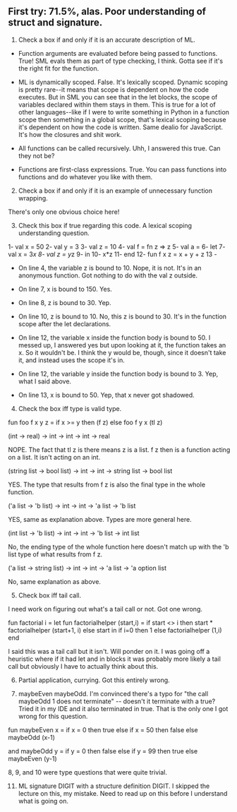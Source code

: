 ## First try: 71.5%, alas. Poor understanding of struct and signature.

1. Check a box if and only if it is an accurate description of ML. 

- Function arguments are evaluated before being passed to functions. True! SML evals them as part of type checking, I think. Gotta see if it's the right fit for the function. 

- ML is dynamically scoped. False. It's lexically scoped. Dynamic scoping is pretty rare--it means that scope is dependent on how the code executes. But in SML you can see that in the let blocks, the scope of variables declared within them stays in them. This is true for a lot of other languages--like if I were to write something in Python in a function scope then something in a global scope, that's lexical scoping because it's dependent on how the code is written. Same dealio for JavaScript. It's how the closures and shit work. 

- All functions can be called recursively. Uhh, I answered this true. Can they not be? 

- Functions are first-class expressions. True. You can pass functions into functions and do whatever you like with them. 

2. Check a box if and only if it is an example of unnecessary function wrapping. 

There's only one obvious choice here!

3. Check this box if true regarding this code. A lexical scoping understanding question. 

1-   val x = 50
2-   val y = 3
3-   val z = 10
4-   val f = fn z => z
5-   val a = 
6-   let 
7-     val x = 3*x
8-     val z = y*z
9-   in
10-    x*z
11-  end
12-  fun f x z = x + y + z
13 - 

- On line 4, the variable z is bound to 10. Nope, it is not. It's in an anonymous function. Got nothing to do with the val z outside. 

- On line 7, x is bound to 150. Yes. 

- On line 8, z is bound to 30. Yep.

- On line 10, z is bound to 10. No, this z is bound to 30. It's in the function scope after the let declarations. 

- On line 12, the variable x inside the function body is bound to 50. I messed up, I answered yes but upon looking at it, the function takes an x. So it wouldn't be. I think the y would be, though, since it doesn't take it, and instead uses the scope it's in. 

- On line 12, the variable y inside the function body is bound to 3. Yep, what I said above. 

- On line 13, x is bound to 50. Yep, that x never got shadowed. 

4. Check the box iff type is valid type. 

fun foo f x y z = 
	if x >= y
	then (f z)
	else foo f y x (tl z)

(int -> real) -> int -> int -> int -> real

NOPE. The fact that tl z is there means z is a list. f z then is a function acting on a list. It isn't acting on an int. 

(string list -> bool list) -> int -> int -> string list -> bool list

YES. The type that results from f z is also the final type in the whole function. 

('a list -> 'b list) -> int -> int -> 'a list -> 'b list

YES, same as explanation above. Types are more general here. 

(int list -> 'b list) -> int -> int -> 'b list -> int list

No, the ending type of the whole function here doesn't match up with the 'b list type of what results from f z. 

('a list -> string list) -> int -> int -> 'a list -> 'a option list

No, same explanation as above. 

5. Check box iff tail call. 

I need work on figuring out what's a tail call or not. Got one wrong. 

fun factorial i = 
let 
  fun factorialhelper (start,i) = 
    if start <> i
    then start * factorialhelper (start+1, i)
    else start 
in 
  if i=0
  then 1
  else factorialhelper (1,i)
end 

I said this was a tail call but it isn't. Will ponder on it. I was going off a heuristic where if it had let and in blocks it was probably more likely a tail call but obviously I have to actually think about this.  

6. Partial application, currying. Got this entirely wrong. 

7. maybeEven maybeOdd. I'm convinced there's a typo for "the call maybeOdd 1 does not terminate" -- doesn't it terminate with a true? Tried it in my IDE and it also terminated in true. That is the only one I got wrong for this question.

fun maybeEven x = 
	if x = 0 
	then true
	else
	if x = 50
	then false
	else maybeOdd (x-1)

and maybeOdd y =
	if y = 0
	then false
	else 
	if y = 99
	then true
	else maybeEven (y-1)

8, 9, and 10 were type questions that were quite trivial.

11. ML signature DIGIT with a structure definition DIGIT. I skipped the lecture on this, my mistake. Need to read up on this before I understand what is going on. 


